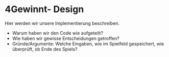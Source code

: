 # 4Gewinnt- Design

Hier werden wir unsere Implementierung beschreiben.

* Warum haben wir den Code wie aufgeteilt?
* Wie haben wir gewisse Entscheidungen getroffen?
* Gründe/Argumente: Welche Eingaben, wie im Spielfeld gespeichert, wie überprüft, ob Ende des Spiels?